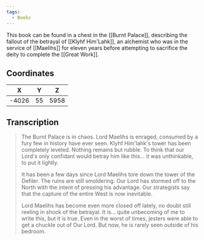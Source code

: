 ```yaml
---
tags:
  - Books
---
```


This book can be found in a chest in the [[Burnt Palace]], describing the fallout of the betrayal of [[Klyhf Him'Lahk]], an alchemist who was in the service of [[Maelihs]] for eleven years before attempting to sacrifice the deity to complete the [[Great Work]].

## Coordinates
| **X** | **Y** | **Z** |
| :---: | :---: | :---: |
| -4026 |  55   | 5958  |

## Transcription
> The Burnt Palace is in chaos. Lord Maelihs is enraged, consumed by a fury few in history have ever seen. Klyhf Him'lahk's tower has been completely leveled. Nothing remains but rubble. To think that our Lord's only confidant would betray him like this... it was unthinkable, to put it lightly.
>
> It has been a few days since Lord Maelihs tore down the tower of the Defiler. The ruins are still smoldering. Our Lord has stormed off to the North with the intent of pressing his advantage. Our strategists say that the capture of the entire West is now inevitable.
>
> Lord Maelihs has become even more closed off lately, no doubt still reeling in shock of the betrayal. It is... quite unbecoming of me to write this, but it is true. Even in the worst of times, jesters were able to get a chuckle out of Our Lord. But now, he is rarely seen outside of his bedroom.

